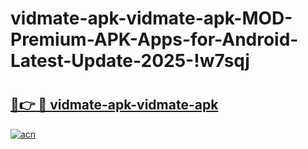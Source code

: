 # vidmate-apk-vidmate-apk-MOD-Premium-APK-Apps-for-Android-Latest-Update-2025-!w7sqj

# <h2><a href="https://9wqt0g.esa.edu.pl?title=vidmate-apk-vidmate-apk&ref=w7sqj">🔗👉 🔴 vidmate-apk-vidmate-apk</a></h2>

[![acn](https://github.com/user-attachments/assets/0f9c940e-d8b0-45ae-aac7-cd30a18b3e1c)](https://9wqt0g.esa.edu.pl?title=vidmate-apk-vidmate-apk&ref=w7sqj)

